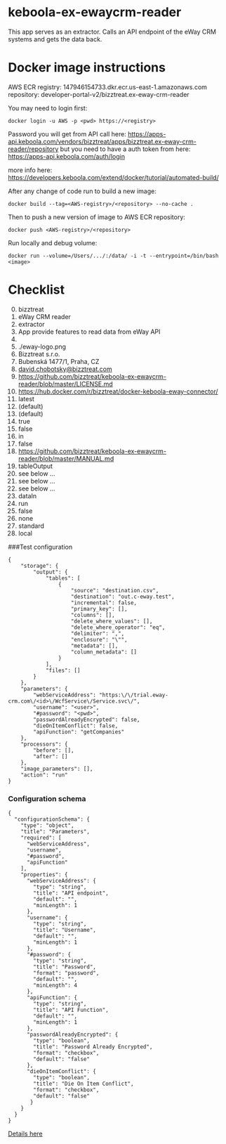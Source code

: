 # keboola-ex-ewaycrm-reader
This app serves as an extractor. Calls an API endpoint of the eWay CRM systems and gets the data back.

# Docker image instructions

AWS ECR
registry: 147946154733.dkr.ecr.us-east-1.amazonaws.com
repository: developer-portal-v2/bizztreat.ex-eway-crm-reader

You may need to login first:
```
docker login -u AWS -p <pwd> https://<registry>
```

Password you will get from API call here:
https://apps-api.keboola.com/vendors/bizztreat/apps/bizztreat.ex-eway-crm-reader/repository
but you need to have a auth token from here:
https://apps-api.keboola.com/auth/login

more info here:
https://developers.keboola.com/extend/docker/tutorial/automated-build/


After any change of code run to build a new image:
```
docker build --tag=<AWS-registry>/<repository> --no-cache .
```

Then to push a new version of image to AWS ECR repository:
```
docker push <AWS-registry>/<repository>
```


Run locally and debug volume:
```
docker run --volume=/Users/.../:/data/ -i -t --entrypoint=/bin/bash <image>
```

# Checklist

0.   bizztreat
1.   eWay CRM reader
2.   extractor
3.   App provide features to read data from eWay API
4.   
5.   ./eway-logo.png
6.   Bizztreat s.r.o.
7.   Bubenská 1477/1, Praha, CZ
8.   david.chobotsky@bizztreat.com
9.   https://github.com/bizztreat/keboola-ex-ewaycrm-reader/blob/master/LICENSE.md
10.  https://hub.docker.com/r/bizztreat/docker-keboola-eway-connector/
11.  latest
12.  (default)
13.  (default)
16.  true
17.  false
18.  in
19.  false
20.  https://github.com/bizztreat/keboola-ex-ewaycrm-reader/blob/master/MANUAL.md
21.  tableOutput
22.  see below ...
23.  see below ...
24.  see below ...
25.  dataIn
26.  run
27.  false
28.  none
29.  standard
30.  local

###Test configuration
```
{
    "storage": {
        "output": {
            "tables": [
                {
                    "source": "destination.csv",
                    "destination": "out.c-eway.test",
                    "incremental": false,
                    "primary_key": [],
                    "columns": [],
                    "delete_where_values": [],
                    "delete_where_operator": "eq",
                    "delimiter": ",",
                    "enclosure": "\"",
                    "metadata": [],
                    "column_metadata": []
                }
            ],
            "files": []
        }
    },
    "parameters": {
        "webServiceAddress": "https:\/\/trial.eway-crm.com\/<id>\/WcfService\/Service.svc\/",
        "username": "<user>",
        "#password": "<pwd>",
        "passwordAlreadyEncrypted": false,
        "dieOnItemConflict": false,
        "apiFunction": "getCompanies"
    },
    "processors": {
        "before": [],
        "after": []
    },
    "image_parameters": [],
    "action": "run"
}
```

### Configuration schema
```
{
  "configurationSchema": {
    "type": "object",
    "title": "Parameters",
    "required": [
      "webServiceAddress",
      "username",
      "#password",
      "apiFunction"
    ],
    "properties": {
      "webServiceAddress": {
        "type": "string",
        "title": "API endpoint",
        "default": "",
        "minLength": 1
      },
      "username": {
        "type": "string",
        "title": "Username",
        "default": "",
        "minLength": 1
      },
      "#password": {
        "type": "string",
        "title": "Password",
        "format": "password",
        "default": "",
        "minLength": 4
      },
      "apiFunction": {
        "type": "string",
        "title": "API Function",
        "default": "",
        "minLength": 1
      },
      "passwordAlreadyEncrypted": {
        "type": "boolean",
        "title": "Password Already Encrypted",
        "format": "checkbox",
        "default": "false"
      },
      "dieOnItemConflict": {
        "type": "boolean",
        "title": "Die On Item Conflict",
        "format": "checkbox",
        "default": "false"
       }
    }
  }
}
```
[Details here](https://github.com/bizztreat/keboola-ex-ewaycrm-reader/blob/master/MANUAL.md)